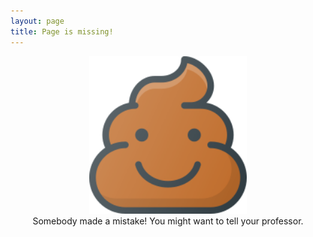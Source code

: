 ```yaml
---
layout: page
title: Page is missing!
---
```


<center>
	<img src="assets/pics/poo.svg" alt="Somebody screwed up." width="50%"/> <br/>
	Somebody made a mistake!  You might want to tell your professor.
</center>
